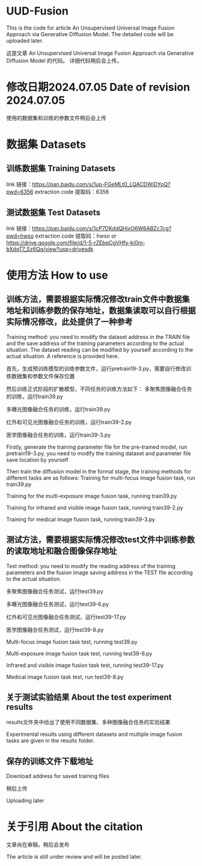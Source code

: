 # UUD-Fusion
This is the code for article An Unsupervised Universal Image Fusion Approach via Generative Diffusion
Model. The detailed code will be uploaded later.

这是文章 An Unsupervised Universal Image Fusion Approach via Generative Diffusion
Model 的代码。 详细代码稍后会上传。

# 修改日期2024.07.05 Date of revision 2024.07.05
使用的数据集和训练的参数文件稍后会上传

# 数据集 Datasets
## 训练数据集 Training Datasets
link 链接：https://pan.baidu.com/s/1up-FGeMLt0_LQACDWjDYoQ?pwd=6356 extraction code 提取码：6356

## 测试数据集 Test Datasets
link 链接：https://pan.baidu.com/s/1cP7DKddQHjxO6W6ABZc7cg?pwd=hwso extraction code 提取码：hwso
or
https://drive.google.com/file/d/1-5-rZEbpCgVHfy-ki0m-bXdqT7_Sz6Qq/view?usp=drivesdk

# 使用方法 How to use
## 训练方法，需要根据实际情况修改train文件中数据集地址和训练参数的保存地址，数据集读取可以自行根据实际情况修改，此处提供了一种参考
Training method: you need to modify the dataset address in the TRAIN file and the save address of the training parameters according to the actual situation. The dataset reading can be modified by yourself according to the actual situation. A reference is provided here.

首先，生成预训练模型的训练参数文件，运行pretrain19-3.py，需要自行修改训练数据集和参数文件保存位置

然后训练正式阶段的扩散模型，不同任务的训练方法如下：
多聚焦图像融合任务的训练，运行train39.py

多曝光图像融合任务的训练，运行train39.py

红外和可见光图像融合任务的训练，运行train39-2.py

医学图像融合任务的训练，运行train39-3.py

Firstly, generate the training parameter file for the pre-trained model, run pretrain19-3.py, you need to modify the training dataset and parameter file save location by yourself

Then train the diffusion model in the formal stage, the training methods for different tasks are as follows:
Training for multi-focus image fusion task, run train39.py

Training for the multi-exposure image fusion task, running train39.py

Training for infrared and visible image fusion task, running train39-2.py

Training for medical image fusion task, running train39-3.py

## 测试方法，需要根据实际情况修改test文件中训练参数的读取地址和融合图像保存地址
Test method: you need to modify the reading address of the training parameters and the fusion image saving address in the TEST file according to the actual situation.

多聚焦图像融合任务测试，运行test39.py

多曝光图像融合任务测试，运行test39-6.py

红外和可见光图像融合任务测试，运行test39-17.py

医学图像融合任务测试，运行test39-8.py

Multi-focus image fusion task test, running test39.py

Multi-exposure image fusion task test, running test39-6.py

Infrared and visible image fusion task test, running test39-17.py

Medical image fusion task test, run test39-8.py

## 关于测试实验结果 About the test experiment results
results文件夹中给出了使用不同数据集、多种图像融合任务的实验结果

Experimental results using different datasets and multiple image fusion tasks are given in the results folder.

## 保存的训练文件下载地址
Download address for saved training files

稍后上传

Uploading later

# 关于引用 About the citation
文章尚在审稿，稍后会发布

The article is still under review and will be posted later.
